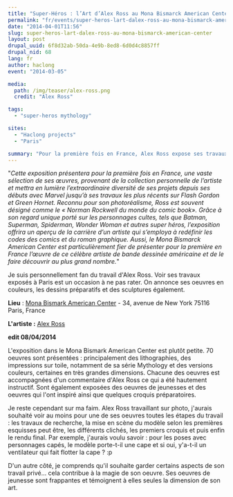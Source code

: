 ```yaml
---
title: "Super-Héros : l’Art d’Alex Ross au Mona Bismarck American Center"
permalink: "fr/events/super-heros-lart-dalex-ross-au-mona-bismarck-american-center.html"
date: "2014-04-01T11:56"
slug: super-heros-lart-dalex-ross-au-mona-bismarck-american-center
layout: post
drupal_uuid: 6f8d32ab-50da-4e9b-8ed8-6d0d4c8857ff
drupal_nid: 68
lang: fr
author: haclong
event: "2014-03-05"

media:
  path: /img/teaser/alex-ross.png
  credit: "Alex Ross"

tags:
  - "super-heros mythology"

sites:
  - "Haclong projects"
  - "Paris"

summary: "Pour la première fois en France, Alex Ross expose ses travaux à Paris."
---
```


"<cite>Cette exposition présentera pour la première fois en France, une vaste sélection de ses œuvres, provenant de la collection personnelle de l’artiste et mettra en lumière l’extraordinaire diversité de ses projets depuis ses débuts avec Marvel jusqu’à ses travaux les plus récents sur Flash Gordon et Green Hornet. Reconnu pour son photoréalisme, Ross est souvent désigné comme le « Norman Rockwell du monde du comic book». Grâce à son regard unique porté sur les personnages cultes, tels que Batman, Superman, Spiderman, Wonder Woman et autres super héros, l’exposition offrira un aperçu de la carrière d’un artiste qui s’employa à redéfinir les codes des comics et du roman graphique. Aussi, le Mona Bismarck American Center est particulièrement fier de présenter pour la première en France l’œuvre de ce célèbre artiste de bande dessinée américaine et de le faire découvrir au plus grand nombre.</cite>"

Je suis personnellement fan du travail d'Alex Ross. Voir ses travaux exposés à Paris est un occasion à ne pas rater. On annonce ses oeuvres en couleurs, les dessins préparatifs et des sculptures également.

**Lieu** : <a href="http://monabismarck.org/programmes/exposition?lang=fr" target="_blank">Mona Bismark American Center</a> - 34, avenue de New York 75116 Paris, France

**L'artiste :** <a href="http://www.alexrossart.com/" target="_blank">Alex Ross</a>



**edit 08/04/2014**

L'exposition dans le Mona Bismark American Center est plutôt petite. 70 oeuvres sont présentées : principalement des lithographies, des impressions sur toile, notamment de sa série Mythology et des versions couleurs, certaines en très grandes dimensions. Chacune des oeuvres est accompagnées d'un commentaire d'Alex Ross ce qui a été hautement instructif. Sont également exposées des oeuvres de jeunesses et des oeuvres qui l'ont inspiré ainsi que quelques croquis préparatoires.

Je reste cependant sur ma faim. Alex Ross travaillant sur photo, j'aurais souhaité voir au moins pour une de ses oeuvres toutes les étapes du travail : les travaux de recherche, la mise en scène du modèle selon les premières esquisses peut être, les différents clichés, les premiers croquis et puis enfin le rendu final. Par exemple, j'aurais voulu savoir : pour les poses avec personnages capés, le modèle porte-t-il une cape et si oui, y'a-t-il un ventilateur qui fait flotter la cape ? :p

D'un autre côté, je comprends qu'il souhaite garder certains aspects de son travail privé... cela contribue à la magie de son oeuvre. Ses oeuvres de jeunesse sont frappantes et témoignent à elles seules la dimension de son art.



